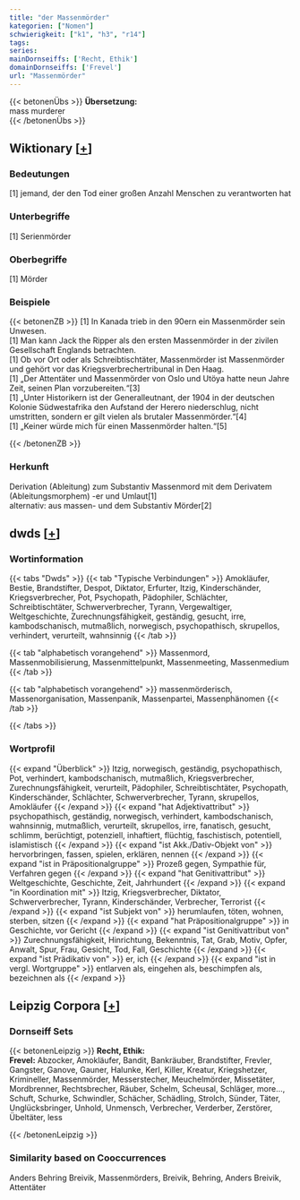 ```yaml
---
title: "der Massenmörder"
kategorien: ["Nomen"]
schwierigkeit: ["k1", "h3", "r14"]
tags:
series:
mainDornseiffs: ['Recht, Ethik']
domainDornseiffs: ['Frevel']
url: "Massenmörder"
---
```


{{< betonenÜbs >}}
**Übersetzung:**  
mass murderer  
{{< /betonenÜbs >}}

## Wiktionary [[+](https://de.wiktionary.org/wiki/Massenmörder)]

### Bedeutungen
[1] jemand, der den Tod einer großen Anzahl Menschen zu verantworten hat  

### Unterbegriffe
[1] Serienmörder  

### Oberbegriffe
[1] Mörder  

### Beispiele
{{< betonenZB >}}
[1] In Kanada trieb in den 90ern ein Massenmörder sein Unwesen.  
[1] Man kann Jack the Ripper als den ersten Massenmörder in der zivilen Gesellschaft Englands betrachten.  
[1] Ob vor Ort oder als Schreibtischtäter, Massenmörder ist Massenmörder und gehört vor das Kriegsverbrechertribunal in Den Haag.  
[1] „Der Attentäter und Massenmörder von Oslo und Utöya hatte neun Jahre Zeit, seinen Plan vorzubereiten.“[3]  
[1] „Unter Historikern ist der Generalleutnant, der 1904 in der deutschen Kolonie Südwestafrika den Aufstand der Herero niederschlug, nicht umstritten, sondern er gilt vielen als brutaler Massenmörder.“[4]  
[1] „Keiner würde mich für einen Massenmörder halten.“[5]  

{{< /betonenZB >}}
### Herkunft
Derivation (Ableitung) zum Substantiv Massenmord mit dem Derivatem (Ableitungsmorphem) -er und Umlaut[1]  
alternativ: aus massen- und dem Substantiv Mörder[2]  



## dwds [[+](https://www.dwds.de/wb/Massenmörder)]

### Wortinformation
{{< tabs "Dwds" >}}
{{< tab "Typische Verbindungen" >}}
Amokläufer, Bestie, Brandstifter, Despot, Diktator, Erfurter, Itzig, Kinderschänder, Kriegsverbrecher, Pot, Psychopath, Pädophiler, Schlächter, Schreibtischtäter, Schwerverbrecher, Tyrann, Vergewaltiger, Weltgeschichte, Zurechnungsfähigkeit, geständig, gesucht, irre, kambodschanisch, mutmaßlich, norwegisch, psychopathisch, skrupellos, verhindert, verurteilt, wahnsinnig
{{< /tab >}}

{{< tab "alphabetisch vorangehend" >}}
Massenmord, Massenmobilisierung, Massenmittelpunkt, Massenmeeting, Massenmedium
{{< /tab >}}

{{< tab "alphabetisch vorangehend" >}}
massenmörderisch, Massenorganisation, Massenpanik, Massenpartei, Massenphänomen
{{< /tab >}}

{{< /tabs >}}

### Wortprofil
{{< expand "Überblick" >}} Itzig, norwegisch, geständig, psychopathisch, Pot, verhindert, kambodschanisch, mutmaßlich, Kriegsverbrecher, Zurechnungsfähigkeit, verurteilt, Pädophiler, Schreibtischtäter, Psychopath, Kinderschänder, Schlächter, Schwerverbrecher, Tyrann, skrupellos, Amokläufer {{< /expand >}}
{{< expand "hat Adjektivattribut" >}} psychopathisch, geständig, norwegisch, verhindert, kambodschanisch, wahnsinnig, mutmaßlich, verurteilt, skrupellos, irre, fanatisch, gesucht, schlimm, berüchtigt, potenziell, inhaftiert, flüchtig, faschistisch, potentiell, islamistisch {{< /expand >}}
{{< expand "ist Akk./Dativ-Objekt von" >}} hervorbringen, fassen, spielen, erklären, nennen {{< /expand >}}
{{< expand "ist in Präpositionalgruppe" >}} Prozeß gegen, Sympathie für, Verfahren gegen {{< /expand >}}
{{< expand "hat Genitivattribut" >}} Weltgeschichte, Geschichte, Zeit, Jahrhundert {{< /expand >}}
{{< expand "in Koordination mit" >}} Itzig, Kriegsverbrecher, Diktator, Schwerverbrecher, Tyrann, Kinderschänder, Verbrecher, Terrorist {{< /expand >}}
{{< expand "ist Subjekt von" >}} herumlaufen, töten, wohnen, sterben, sitzen {{< /expand >}}
{{< expand "hat Präpositionalgruppe" >}} in Geschichte, vor Gericht {{< /expand >}}
{{< expand "ist Genitivattribut von" >}} Zurechnungsfähigkeit, Hinrichtung, Bekenntnis, Tat, Grab, Motiv, Opfer, Anwalt, Spur, Frau, Gesicht, Tod, Fall, Geschichte {{< /expand >}}
{{< expand "ist Prädikativ von" >}} er, ich {{< /expand >}}
{{< expand "ist in vergl. Wortgruppe" >}} entlarven als, eingehen als, beschimpfen als, bezeichnen als {{< /expand >}}

## Leipzig Corpora [[+](https://corpora.uni-leipzig.de/en/res?word=Massenmörder&corpusId=deu_newscrawl-public_2018)]

### Dornseiff Sets
{{< betonenLeipzig >}}
**Recht, Ethik:**  
**Frevel:** Abzocker, Amokläufer, Bandit, Bankräuber, Brandstifter, Frevler, Gangster, Ganove, Gauner, Halunke, Kerl, Killer, Kreatur, Kriegshetzer, Krimineller, Massenmörder, Messerstecher, Meuchelmörder, Missetäter, Mordbrenner, Rechtsbrecher, Räuber, Schelm, Scheusal, Schläger, more..., Schuft, Schurke, Schwindler, Schächer, Schädling, Strolch, Sünder, Täter, Unglücksbringer, Unhold, Unmensch, Verbrecher, Verderber, Zerstörer, Übeltäter, less  

{{< /betonenLeipzig >}}

### Similarity based on Cooccurrences
Anders Behring Breivik, Massenmörders, Breivik, Behring, Anders Breivik, Attentäter

